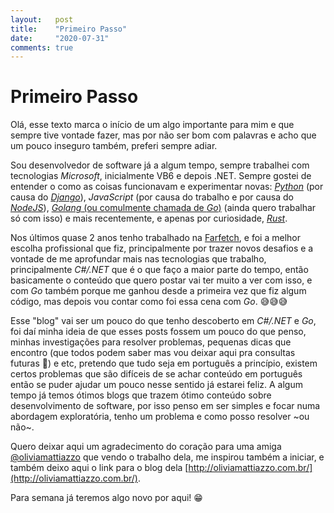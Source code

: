 ```yaml
---
layout:   post
title:    "Primeiro Passo"
date:     "2020-07-31"
comments: true
---
```


# Primeiro Passo

Olá, esse texto marca o início de um algo importante para mim e que sempre tive vontade fazer, mas por não ser bom com palavras e acho que um pouco inseguro também, preferi sempre adiar.

Sou desenvolvedor de software já a algum tempo, sempre trabalhei com tecnologias _Microsoft_, inicialmente VB6 e depois .NET. Sempre gostei de entender o como as coisas funcionavam e experimentar novas: [_Python_](https//www.python.org) (por causa do [_Django_](https://www.djangoproject.com)), _JavaScript_ (por causa do trabalho e por causa do [_NodeJS_](https://nodejs.org)), [_Golang_ (ou comulmente chamada de _Go_)](https://golang.org) (ainda quero trabalhar só com isso) e mais recentemente, e apenas por curiosidade, [_Rust_](https://www.rust-lang.org).

Nos últimos quase 2 anos tenho trabalhado na [Farfetch](https://aboutfarfetch.com/), e foi a melhor escolha profissional que fiz, principalmente por trazer novos desafios e a vontade de me aprofundar mais nas tecnologias que trabalho, principalmente _C#/.NET_ que é o que faço a maior parte do tempo, então basicamente o conteúdo que quero postar vai ter muito a ver com isso, e com _Go_ também porque me ganhou desde a primeira vez que fiz algum código, mas depois vou contar como foi essa cena com _Go_. 😅😅😅

Esse "blog" vai ser um pouco do que tenho descoberto em _C#/.NET_ e _Go_, foi daí minha ideia de que esses posts fossem um pouco do que penso, minhas investigações para resolver problemas, pequenas dicas que encontro (que todos podem saber mas vou deixar aqui pra consultas futuras 🤣) e etc, pretendo que tudo seja em português a princípio, existem certos problemas que são difíceis de se achar conteúdo em português então se puder ajudar um pouco nesse sentido já estarei feliz. A algum tempo já temos ótimos blogs que trazem ótimo conteúdo sobre desenvolvimento de software, por isso penso em ser simples e focar numa abordagem exploratória, tenho um problema e como posso resolver ~ou não~.

Quero deixar aqui um agradecimento do coração para uma amiga [@oliviamattiazzo](https://twitter.com/oliviamattiazzo) que vendo o trabalho dela, me inspirou também a iniciar, e também deixo aqui o link para o blog dela [http://oliviamattiazzo.com.br/](http://oliviamattiazzo.com.br/).

Para semana já teremos algo novo por aqui! 😁